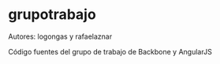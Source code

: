 grupotrabajo
============

Autores: logongas y rafaelaznar

Código fuentes del grupo de trabajo de Backbone y AngularJS
